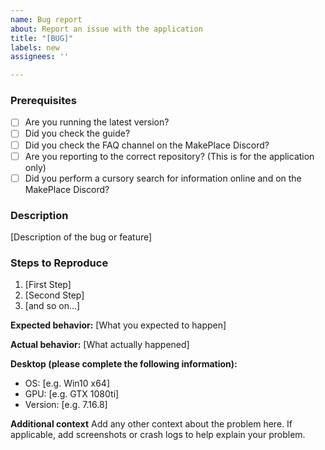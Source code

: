 ```yaml
---
name: Bug report
about: Report an issue with the application
title: "[BUG]"
labels: new
assignees: ''

---
```


### Prerequisites

* [ ] Are you running the latest version?
* [ ] Did you check the guide?
* [ ] Did you check the FAQ channel on the MakePlace Discord?
* [ ] Are you reporting to the correct repository? (This is for the application only)
* [ ] Did you perform a cursory search for information online and on the MakePlace Discord?

### Description

[Description of the bug or feature]

### Steps to Reproduce

1. [First Step]
2. [Second Step]
3. [and so on...]

**Expected behavior:** [What you expected to happen]

**Actual behavior:** [What actually happened]

**Desktop (please complete the following information):**
 - OS: [e.g. Win10 x64]
 - GPU: [e.g. GTX 1080ti]
 - Version: [e.g. 7.16.8]

**Additional context**
Add any other context about the problem here. If applicable, add screenshots or crash logs to help explain your problem.
